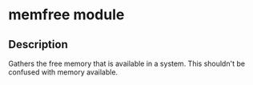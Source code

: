# memfree module

## Description

Gathers the free memory that is available in a system.
This shouldn't be confused with memory available.
